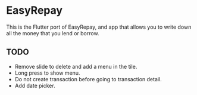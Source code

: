 # EasyRepay

This is the Flutter port of EasyRepay, and app that allows you to write down all the money that you lend or borrow.

## TODO

- Remove slide to delete and add a menu in the tile.
- Long press to show menu.
- Do not create transaction before going to transaction detail.
- Add date picker.
